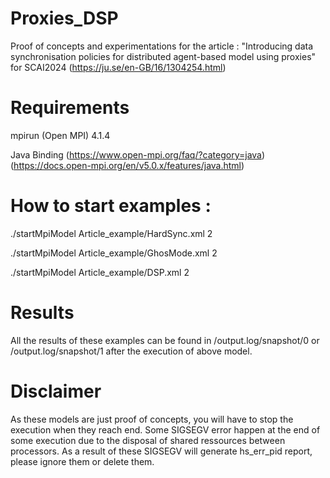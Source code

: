 # Proxies_DSP
Proof of concepts and experimentations for the article : "Introducing data synchronisation policies for distributed agent-based model using proxies" for SCAI2024 (https://ju.se/en-GB/16/1304254.html)

# Requirements  
mpirun (Open MPI) 4.1.4

Java Binding (https://www.open-mpi.org/faq/?category=java) (https://docs.open-mpi.org/en/v5.0.x/features/java.html)

# How to start examples : 
./startMpiModel Article_example/HardSync.xml 2

./startMpiModel Article_example/GhosMode.xml 2

./startMpiModel Article_example/DSP.xml 2

# Results 
All the results of these examples can be found in /output.log/snapshot/0 or /output.log/snapshot/1 after the execution of above model.


# Disclaimer
As these models are just proof of concepts, you will have to stop the execution when they reach end.
Some SIGSEGV error happen at the end of some execution due to the disposal of shared ressources between processors.
As a result of these SIGSEGV will generate hs_err_pid report, please ignore them or delete them.

